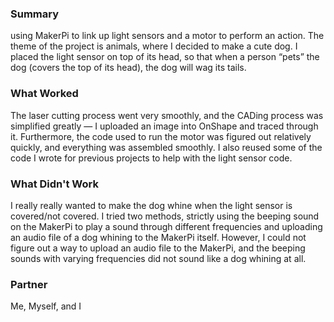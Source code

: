 ### Summary
using MakerPi to link up light sensors and a motor to perform an action. The theme of the project is animals, where I decided to make a cute dog. I placed the light sensor on top of its head, so that when a person “pets” the dog (covers the top of its head), the dog will wag its tails.

### What Worked
The laser cutting process went very smoothly, and the CADing process was simplified greatly — I uploaded an image into OnShape and traced through it. Furthermore, the code used to run the motor was figured out relatively quickly, and everything was assembled smoothly. I also reused some of the code I wrote for previous projects to help with the light sensor code.

### What Didn't Work
I really really wanted to make the dog whine when the light sensor is covered/not covered. I tried two methods, strictly using the beeping sound on the MakerPi to play a sound through different frequencies and uploading an audio file of a dog whining to the MakerPi itself. However, I could not figure out a way to upload an audio file to the MakerPi, and the beeping sounds with varying frequencies did not sound like a dog whining at all.

### Partner
Me, Myself, and I
